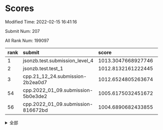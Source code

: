 # Scores

Modified Time: 2022-02-15 16:41:16

Submit Num: 207

All Rank Num: 199097

| rank |               submit               |       score        |       sigma        | pk_num |
| :--- | :--------------------------------- | :----------------- | :----------------- | :----- |
| 1    | jsonzb.test.submission_level_4     | 1013.3047668927746 | 0.8014117339949068 | 3851   |
| 2    | jsonzb.test.test_1                 | 1012.8132161222445 | 0.8111951353306396 | 3845   |
| 3    | cpp.21_12_24.submission-2b2ea0d7   | 1012.6524805263674 | 0.7762186988313973 | 3849   |
| 54   | cpp.2022_01_09.submission-5b0e3de2 | 1005.6175032451672 | 0.7180380974149324 | 3844   |
| 56   | cpp.2022_01_09.submission-816672bd | 1004.6890682433855 | 0.7123368453249576 | 3846   |


<details>
<summary>全部</summary>

| rank |                 submit                 |       score        |       sigma        | pk_num |
| :--- | :------------------------------------- | :----------------- | :----------------- | :----- |
| 1    | jsonzb.test.submission_level_4         | 1013.3047668927746 | 0.8014117339949068 | 3851   |
| 2    | jsonzb.test.test_1                     | 1012.8132161222445 | 0.8111951353306396 | 3845   |
| 3    | cpp.21_12_24.submission-2b2ea0d7       | 1012.6524805263674 | 0.7762186988313973 | 3849   |
| 4    | gobigger.level_3.submission_level_3_4  | 1011.8363761267827 | 0.7707070209963317 | 3845   |
| 5    | gobigger.level_3.submission_level_3_23 | 1011.6038963074674 | 0.7476497524746043 | 3845   |
| 6    | gobigger.level_3.submission_level_3_20 | 1011.5491830564162 | 0.7759848875123521 | 3847   |
| 7    | gobigger.level_3.submission_level_3_2  | 1011.0490582279768 | 0.7628985021761286 | 3846   |
| 8    | gobigger.level_3.submission_level_3_40 | 1010.9231824278312 | 0.7683627223050928 | 3846   |
| 9    | gobigger.level_3.submission_level_3_26 | 1010.7760309464127 | 0.7658827896560507 | 3848   |
| 10   | gobigger.level_3.submission_level_3_18 | 1010.6522669705826 | 0.7642362047804532 | 3847   |
| 11   | gobigger.level_3.submission_level_3_39 | 1010.6125288597955 | 0.7493483388012728 | 3839   |
| 12   | gobigger.level_3.submission_level_3_12 | 1010.5805190953232 | 0.7765744102533296 | 3848   |
| 13   | gobigger.level_3.submission_level_3_35 | 1010.5567741944781 | 0.7884228569965689 | 3848   |
| 14   | gobigger.level_3.submission_level_3_38 | 1010.5170401475323 | 0.7706180778167444 | 3855   |
| 15   | gobigger.level_3.submission_level_3_10 | 1010.4631356613946 | 0.7439415908656474 | 3851   |
| 16   | gobigger.level_3.submission_level_3_21 | 1010.3774812248881 | 0.7321822008909523 | 3846   |
| 17   | gobigger.level_3.submission_level_3_37 | 1010.3648286776776 | 0.7627803598312584 | 3847   |
| 18   | gobigger.level_3.submission_level_3_28 | 1010.3129491474649 | 0.7768928707873074 | 3847   |
| 19   | gobigger.level_3.submission_level_3_24 | 1010.2946233309461 | 0.7701349626313838 | 3852   |
| 20   | gobigger.level_3.submission_level_3_14 | 1010.274117843265  | 0.7609920468032958 | 3846   |
| 21   | gobigger.level_3.submission_level_3_5  | 1010.2644687321463 | 0.7868945823186453 | 3845   |
| 22   | gobigger.level_3.submission_level_3_3  | 1010.2030539101668 | 0.7680602420676543 | 3846   |
| 23   | gobigger.level_3.submission_level_3_43 | 1010.1462702569065 | 0.7472851550365558 | 3854   |
| 24   | gobigger.level_3.submission_level_3_34 | 1010.0722240690733 | 0.7731636960988724 | 3846   |
| 25   | gobigger.level_3.submission_level_3_13 | 1010.0000319699228 | 0.7774593045238437 | 3844   |
| 26   | gobigger.level_3.submission_level_3_29 | 1009.982697132815  | 0.7702411622421435 | 3853   |
| 27   | gobigger.level_3.submission_level_3_45 | 1009.8740206687932 | 0.7508493286385038 | 3849   |
| 28   | gobigger.level_3.submission_level_3_11 | 1009.8063145864816 | 0.7578479754109674 | 3845   |
| 29   | gobigger.level_3.submission_level_3_47 | 1009.8035001673757 | 0.750076585148622  | 3850   |
| 30   | gobigger.level_3.submission_level_3_16 | 1009.680737947212  | 0.754608585379072  | 3847   |
| 31   | gobigger.level_3.submission_level_3_0  | 1009.6694970997686 | 0.760323637816439  | 3848   |
| 32   | gobigger.level_3.submission_level_3_44 | 1009.6692695159669 | 0.7608280172885457 | 3845   |
| 33   | gobigger.level_3.submission_level_3_1  | 1009.4775652025183 | 0.7541801415239204 | 3847   |
| 34   | gobigger.level_3.submission_level_3_9  | 1009.4734339703309 | 0.7586208085472733 | 3846   |
| 35   | gobigger.level_3.submission_level_3_17 | 1009.417686300688  | 0.7516217110381275 | 3846   |
| 36   | gobigger.level_3.submission_level_3_46 | 1009.4166947202422 | 0.7370355791260338 | 3849   |
| 37   | gobigger.level_3.submission_level_3_48 | 1009.415988146396  | 0.759859955709065  | 3850   |
| 38   | gobigger.level_3.submission_level_3_25 | 1009.402943806213  | 0.7542236846243724 | 3843   |
| 39   | gobigger.level_3.submission_level_3_32 | 1009.3978637731577 | 0.7512254501699549 | 3844   |
| 40   | gobigger.level_3.submission_level_3_31 | 1009.3465737889582 | 0.7314541468575733 | 3847   |
| 41   | gobigger.level_3.submission_level_3_30 | 1009.2770883590451 | 0.7629881020503164 | 3843   |
| 42   | gobigger.level_3.submission_level_3_19 | 1009.2042281753337 | 0.7513208623879167 | 3847   |
| 43   | gobigger.level_3.submission_level_3_15 | 1009.1818025341155 | 0.7361676519481851 | 3850   |
| 44   | gobigger.level_3.submission_level_3_22 | 1009.1631067292416 | 0.7674292692121318 | 3853   |
| 45   | gobigger.level_3.submission_level_3_8  | 1009.1581968201327 | 0.7494110421577925 | 3852   |
| 46   | gobigger.level_3.submission_level_3_41 | 1008.7317143754441 | 0.7600380381820852 | 3849   |
| 47   | gobigger.level_3.submission_level_3_49 | 1008.5372532809562 | 0.7486601323064083 | 3850   |
| 48   | gobigger.level_3.submission_level_3_42 | 1008.5276405946977 | 0.7431241951136245 | 3844   |
| 49   | gobigger.level_3.submission_level_3_7  | 1008.4490973509496 | 0.734441108084379  | 3852   |
| 50   | gobigger.level_3.submission_level_3_6  | 1008.2972111262409 | 0.7563985661817916 | 3844   |
| 51   | gobigger.level_3.submission_level_3_36 | 1008.1906865078703 | 0.7416943215343275 | 3854   |
| 52   | gobigger.level_3.submission_level_3_33 | 1008.0717959681467 | 0.7303471134634574 | 3847   |
| 53   | gobigger.level_3.submission_level_3_27 | 1007.800758082214  | 0.7363906014987821 | 3852   |
| 54   | cpp.2022_01_09.submission-5b0e3de2     | 1005.6175032451672 | 0.7180380974149324 | 3844   |
| 55   | gobigger.level_1.submission_level_1_33 | 1005.3311042405488 | 0.7308005946482888 | 3844   |
| 56   | cpp.2022_01_09.submission-816672bd     | 1004.6890682433855 | 0.7123368453249576 | 3846   |
| 57   | gobigger.level_1.submission_level_1_21 | 1004.5149597265848 | 0.7209870551170492 | 3850   |
| 58   | gobigger.level_1.submission_level_1_44 | 1004.2999771328556 | 0.7201102440085415 | 3845   |
| 59   | gobigger.level_1.submission_level_1_13 | 1004.0083611000628 | 0.715952380875734  | 3849   |
| 60   | gobigger.level_1.submission_level_1_23 | 1003.9284806394749 | 0.7198803662987194 | 3843   |
| 61   | gobigger.level_1.submission_level_1_35 | 1003.926165733082  | 0.7157154395178567 | 3848   |
| 62   | gobigger.level_1.submission_level_1_26 | 1003.8382748221087 | 0.7282818314019491 | 3847   |
| 63   | gobigger.level_1.submission_level_1_48 | 1003.7474992119054 | 0.7185036776251934 | 3842   |
| 64   | gobigger.level_1.submission_level_1_36 | 1003.6620488745887 | 0.7189011435491255 | 3850   |
| 65   | gobigger.level_1.submission_level_1_11 | 1003.6083605704171 | 0.7244126629217349 | 3850   |
| 66   | gobigger.level_1.submission_level_1_1  | 1003.5992640256381 | 0.7252757903601936 | 3846   |
| 67   | gobigger.level_1.submission_level_1_47 | 1003.5935250351785 | 0.718480135197059  | 3848   |
| 68   | gobigger.level_1.submission_level_1_9  | 1003.511101752679  | 0.7146514302219165 | 3845   |
| 69   | gobigger.level_1.submission_level_1_43 | 1003.4737984980217 | 0.7093061976223509 | 3846   |
| 70   | gobigger.level_1.submission_level_1_5  | 1003.4727460642804 | 0.7158542521646549 | 3848   |
| 71   | gobigger.level_1.submission_level_1_30 | 1003.4506950081516 | 0.7127285794169913 | 3850   |
| 72   | gobigger.level_1.submission_level_1_19 | 1003.4423808316711 | 0.7116258544684118 | 3848   |
| 73   | gobigger.level_1.submission_level_1_22 | 1003.4378320764322 | 0.7106218072931411 | 3844   |
| 74   | gobigger.level_1.submission_level_1_37 | 1003.4327382120117 | 0.726172504479746  | 3847   |
| 75   | gobigger.level_1.submission_level_1_3  | 1003.4301912792753 | 0.7076393827882475 | 3847   |
| 76   | gobigger.level_1.submission_level_1_29 | 1003.3720364151341 | 0.7167293109552125 | 3845   |
| 77   | gobigger.level_1.submission_level_1_34 | 1003.3261165308517 | 0.7222680423739962 | 3844   |
| 78   | gobigger.level_1.submission_level_1_10 | 1003.3122158770252 | 0.7189344004775079 | 3848   |
| 79   | gobigger.level_1.submission_level_1_7  | 1003.297709295944  | 0.709924208726632  | 3850   |
| 80   | gobigger.level_1.submission_level_1_4  | 1003.2363694215234 | 0.718806714823832  | 3846   |
| 81   | gobigger.level_1.submission_level_1_6  | 1003.2347487527078 | 0.7195047145971821 | 3848   |
| 82   | gobigger.level_1.submission_level_1_49 | 1003.1799618440888 | 0.7170580863329953 | 3851   |
| 83   | gobigger.level_1.submission_level_1_31 | 1003.1166106159264 | 0.7187563886453301 | 3847   |
| 84   | gobigger.level_1.submission_level_1_20 | 1003.0053070605236 | 0.7246148776790609 | 3845   |
| 85   | gobigger.level_1.submission_level_1_27 | 1002.9955075871336 | 0.7201560265016725 | 3843   |
| 86   | gobigger.level_1.submission_level_1_24 | 1002.9043103672028 | 0.7106726913700786 | 3844   |
| 87   | gobigger.level_1.submission_level_1_41 | 1002.8987992434674 | 0.709407934203427  | 3848   |
| 88   | gobigger.level_1.submission_level_1_17 | 1002.8802666258241 | 0.7086617981974562 | 3843   |
| 89   | gobigger.level_1.submission_level_1_16 | 1002.8371500100474 | 0.7060054512067602 | 3841   |
| 90   | gobigger.level_1.submission_level_1_32 | 1002.8222611397537 | 0.7186039422336925 | 3852   |
| 91   | gobigger.level_1.submission_level_1_38 | 1002.7872390343327 | 0.711438380645299  | 3855   |
| 92   | gobigger.level_1.submission_level_1_42 | 1002.7550152837574 | 0.7206776362604462 | 3848   |
| 93   | gobigger.level_1.submission_level_1_28 | 1002.7505079121432 | 0.7091975282225542 | 3849   |
| 94   | gobigger.level_1.submission_level_1_14 | 1002.6670820089598 | 0.7096162962693646 | 3848   |
| 95   | gobigger.level_1.submission_level_1_0  | 1002.6052596109156 | 0.7196602608534226 | 3849   |
| 96   | gobigger.level_1.submission_level_1_18 | 1002.5352178246113 | 0.7190617920257538 | 3857   |
| 97   | gobigger.level_1.submission_level_1_15 | 1002.5281514844875 | 0.7225307876726009 | 3846   |
| 98   | gobigger.level_1.submission_level_1_40 | 1002.4884984987691 | 0.7187217002491727 | 3845   |
| 99   | gobigger.level_1.submission_level_1_12 | 1002.4791330868472 | 0.7141219862023177 | 3845   |
| 100  | gobigger.level_1.submission_level_1_2  | 1002.375454355595  | 0.7128500096225785 | 3848   |
| 101  | gobigger.level_1.submission_level_1_46 | 1002.3512263223939 | 0.7135771490683752 | 3845   |
| 102  | gobigger.level_1.submission_level_1_45 | 1002.3402043612103 | 0.7144755848721966 | 3849   |
| 103  | gobigger.level_1.submission_level_1_8  | 1002.1984493696193 | 0.7148300647413799 | 3848   |
| 104  | gobigger.level_1.submission_level_1_39 | 1002.1473623119716 | 0.7148065579332998 | 3850   |
| 105  | gobigger.level_1.submission_level_1_25 | 1001.7230823497334 | 0.7063443583204164 | 3848   |
| 106  | gobigger.random.submission_random_16   | 997.284958349331   | 0.709863272366201  | 3846   |
| 107  | gobigger.random.submission_random_12   | 997.2697424534533  | 0.7116343430301896 | 3848   |
| 108  | gobigger.random.submission_random_11   | 997.1528303421569  | 0.7088485577196715 | 3847   |
| 109  | gobigger.random.submission_random_47   | 997.0121384465804  | 0.7159177673295978 | 3842   |
| 110  | gobigger.random.submission_random_0    | 996.9384840659387  | 0.7037198560272651 | 3848   |
| 111  | gobigger.random.submission_random_38   | 996.8774906271733  | 0.6994905905177283 | 3850   |
| 112  | gobigger.random.submission_random_26   | 996.8108762940456  | 0.7177540614001753 | 3851   |
| 113  | gobigger.random.submission_random_40   | 996.6968539225252  | 0.7050394695200527 | 3844   |
| 114  | gobigger.random.submission_random_10   | 996.6114462814772  | 0.7044406973808819 | 3846   |
| 115  | gobigger.random.submission_random_25   | 996.554522649218   | 0.7172841657348668 | 3846   |
| 116  | gobigger.random.submission_random_46   | 996.4957414819418  | 0.7154331788050939 | 3846   |
| 117  | gobigger.random.submission_random_34   | 996.4802415788589  | 0.7079722471917804 | 3845   |
| 118  | gobigger.random.submission_random_29   | 996.4506168196294  | 0.696404525509606  | 3845   |
| 119  | gobigger.random.submission_random_17   | 996.4403705205203  | 0.7100040706259844 | 3849   |
| 120  | gobigger.random.submission_random_28   | 996.3734434285534  | 0.7190046395137674 | 3850   |
| 121  | gobigger.random.submission_random_24   | 996.3600169042137  | 0.7142003046680261 | 3850   |
| 122  | gobigger.random.submission_random_42   | 996.3548083446556  | 0.7044273478212009 | 3851   |
| 123  | gobigger.random.submission_random_21   | 996.3090638401047  | 0.7173067387890659 | 3849   |
| 124  | gobigger.random.submission_random_41   | 996.252829636475   | 0.7084946355777254 | 3847   |
| 125  | gobigger.random.submission_random_2    | 996.2121983989774  | 0.7074051573486503 | 3847   |
| 126  | gobigger.random.submission_random_39   | 996.1504650799443  | 0.7165061507860332 | 3844   |
| 127  | gobigger.random.submission_random_48   | 996.1493634758556  | 0.7039819386618315 | 3850   |
| 128  | gobigger.random.submission_random_4    | 996.1162258481418  | 0.7137764481332625 | 3846   |
| 129  | gobigger.random.submission_random_32   | 996.1116748425707  | 0.7044363964346719 | 3852   |
| 130  | gobigger.random.submission_random_3    | 996.0792247555166  | 0.7145803602443901 | 3854   |
| 131  | gobigger.random.submission_random_44   | 996.0007082903127  | 0.705160657535502  | 3848   |
| 132  | gobigger.random.submission_random_5    | 995.995589569959   | 0.7044957980124488 | 3848   |
| 133  | gobigger.random.submission_random_37   | 995.9511160921655  | 0.7133558272633775 | 3845   |
| 134  | gobigger.random.submission_random_33   | 995.9454006190958  | 0.6999297031131605 | 3847   |
| 135  | gobigger.random.submission_random_30   | 995.9450678804329  | 0.6968074675167215 | 3847   |
| 136  | gobigger.random.submission_random_14   | 995.9279152732313  | 0.7144396446444715 | 3844   |
| 137  | gobigger.random.submission_random_20   | 995.9012727127997  | 0.7026411812603368 | 3847   |
| 138  | gobigger.random.submission_random_43   | 995.8783053696966  | 0.7041686243798273 | 3846   |
| 139  | gobigger.random.submission_random_27   | 995.8249500953406  | 0.7222281588592189 | 3849   |
| 140  | gobigger.random.submission_random_9    | 995.7158430487702  | 0.7110855298107326 | 3847   |
| 141  | gobigger.random.submission_random_8    | 995.6880638288585  | 0.7029209910259551 | 3848   |
| 142  | gobigger.random.submission_random_23   | 995.6756685716908  | 0.7209210692225941 | 3844   |
| 143  | gobigger.random.submission_random_1    | 995.6248427446357  | 0.7143375345816119 | 3844   |
| 144  | gobigger.random.submission_random_19   | 995.5717931477903  | 0.7091812224317922 | 3849   |
| 145  | gobigger.random.submission_random_15   | 995.569777632032   | 0.7139350519650269 | 3844   |
| 146  | gobigger.random.submission_random_7    | 995.5675881057958  | 0.7044924878870926 | 3849   |
| 147  | gobigger.random.submission_random_13   | 995.53353824798    | 0.7030790960625856 | 3844   |
| 148  | gobigger.random.submission_random_35   | 995.5102620477829  | 0.710579581956125  | 3846   |
| 149  | gobigger.random.submission_random_6    | 995.4182867852486  | 0.6972960057713212 | 3843   |
| 150  | gobigger.random.submission_random_18   | 995.3648200707746  | 0.710299569895128  | 3844   |
| 151  | gobigger.random.submission_random_31   | 995.3428734394607  | 0.7141932117226039 | 3847   |
| 152  | gobigger.random.submission_random_36   | 995.3193987480944  | 0.7135905638944784 | 3840   |
| 153  | gobigger.random.submission_random_49   | 995.234350481183   | 0.7110142463185384 | 3853   |
| 154  | gobigger.random.submission_random_22   | 994.8966502532022  | 0.7096963504078482 | 3849   |
| 155  | gobigger.random.submission_random_45   | 994.791010474686   | 0.7094958654726528 | 3850   |
| 156  | gobigger.level_2.submission_level_2_1  | 993.9604713990215  | 0.7310021318139562 | 3844   |
| 157  | gobigger.level_2.submission_level_2_18 | 993.6190168420849  | 0.7369613659541443 | 3848   |
| 158  | gobigger.level_2.submission_level_2_39 | 993.4434021114764  | 0.7227246237276372 | 3847   |
| 159  | gobigger.level_2.submission_level_2_27 | 993.3955473905808  | 0.7265840339234823 | 3846   |
| 160  | gobigger.level_2.submission_level_2_31 | 993.1819137064085  | 0.7190835193949433 | 3843   |
| 161  | gobigger.level_2.submission_level_2_16 | 993.1157003856412  | 0.741121389152244  | 3849   |
| 162  | gobigger.level_2.submission_level_2_44 | 993.0614548826449  | 0.7528880111271267 | 3852   |
| 163  | gobigger.level_2.submission_level_2_22 | 993.0230842539648  | 0.7528072446944777 | 3848   |
| 164  | gobigger.level_2.submission_level_2_2  | 992.9890905152778  | 0.7315457113133536 | 3847   |
| 165  | gobigger.level_2.submission_level_2_7  | 992.9454317319864  | 0.7476787407641569 | 3843   |
| 166  | gobigger.level_2.submission_level_2_37 | 992.8588350273154  | 0.7572157729142722 | 3854   |
| 167  | gobigger.level_2.submission_level_2_13 | 992.7150109253515  | 0.7568225219807909 | 3853   |
| 168  | gobigger.level_2.submission_level_2_24 | 992.6631174583911  | 0.731728267708121  | 3849   |
| 169  | gobigger.level_2.submission_level_2_4  | 992.5619084095088  | 0.744479055598981  | 3845   |
| 170  | gobigger.level_2.submission_level_2_23 | 992.5584569832796  | 0.7332245281159414 | 3850   |
| 171  | gobigger.level_2.submission_level_2_45 | 992.5293766845266  | 0.7268279945384746 | 3844   |
| 172  | gobigger.level_2.submission_level_2_30 | 992.5230727339963  | 0.7409554026368026 | 3846   |
| 173  | gobigger.level_2.submission_level_2_14 | 992.5109999920727  | 0.7361032013856889 | 3846   |
| 174  | gobigger.level_2.submission_level_2_17 | 992.4783348381321  | 0.7613454903252711 | 3841   |
| 175  | gobigger.level_2.submission_level_2_28 | 992.4420696178028  | 0.7539048239971576 | 3848   |
| 176  | gobigger.level_2.submission_level_2_35 | 992.4373823911197  | 0.7519890337834121 | 3847   |
| 177  | gobigger.level_2.submission_level_2_9  | 992.4357709820115  | 0.7325756508344585 | 3846   |
| 178  | gobigger.level_2.submission_level_2_36 | 992.3775137289483  | 0.7464549837855913 | 3841   |
| 179  | gobigger.level_2.submission_level_2_34 | 992.3667620105537  | 0.7312369929736205 | 3848   |
| 180  | gobigger.level_2.submission_level_2_26 | 992.1933879256486  | 0.7398740634345821 | 3853   |
| 181  | gobigger.level_2.submission_level_2_3  | 992.1643434918788  | 0.7397085131064867 | 3850   |
| 182  | gobigger.level_2.submission_level_2_5  | 992.1591413646863  | 0.7436917564947381 | 3848   |
| 183  | gobigger.level_2.submission_level_2_6  | 992.0989212585417  | 0.7392590997125785 | 3850   |
| 184  | gobigger.level_2.submission_level_2_21 | 992.0529778705813  | 0.738089055105421  | 3847   |
| 185  | gobigger.level_2.submission_level_2_40 | 991.9669217776386  | 0.7343506319725391 | 3845   |
| 186  | gobigger.level_2.submission_level_2_49 | 991.9629372498639  | 0.7354978299466566 | 3848   |
| 187  | gobigger.level_2.submission_level_2_47 | 991.9419827576332  | 0.7546558831680116 | 3846   |
| 188  | gobigger.level_2.submission_level_2_25 | 991.931813685132   | 0.7557489242482974 | 3853   |
| 189  | gobigger.level_2.submission_level_2_15 | 991.9305107329241  | 0.7346216593939363 | 3842   |
| 190  | gobigger.level_2.submission_level_2_32 | 991.9267579886302  | 0.7521688384863947 | 3849   |
| 191  | gobigger.level_2.submission_level_2_11 | 991.865522795394   | 0.7523187002820263 | 3843   |
| 192  | gobigger.level_2.submission_level_2_29 | 991.8260430285783  | 0.7577586973116911 | 3847   |
| 193  | gobigger.level_2.submission_level_2_20 | 991.8243147699899  | 0.7385399236023884 | 3848   |
| 194  | gobigger.level_2.submission_level_2_48 | 991.7905996647823  | 0.7437847993557615 | 3850   |
| 195  | gobigger.level_2.submission_level_2_38 | 991.7545480998106  | 0.7369289145427623 | 3850   |
| 196  | gobigger.level_2.submission_level_2_33 | 991.7179724822136  | 0.7606037026965865 | 3847   |
| 197  | gobigger.level_2.submission_level_2_46 | 991.5699796539959  | 0.7588985791121383 | 3851   |
| 198  | gobigger.level_2.submission_level_2_19 | 991.5104114515218  | 0.7370553613870139 | 3846   |
| 199  | gobigger.level_2.submission_level_2_42 | 991.1749640293098  | 0.7599398867242831 | 3845   |
| 200  | gobigger.level_2.submission_level_2_43 | 990.7780396000147  | 0.7610972507468406 | 3841   |
| 201  | gobigger.level_2.submission_level_2_12 | 990.7304047378587  | 0.7672615712024364 | 3848   |
| 202  | gobigger.level_2.submission_level_2_0  | 990.4707150022209  | 0.7642855106051084 | 3844   |
| 203  | gobigger.level_2.submission_level_2_8  | 990.438386797305   | 0.7617964358247559 | 3850   |
| 204  | gobigger.level_2.submission_level_2_41 | 990.3227086823135  | 0.7667692047339983 | 3853   |
| 205  | gobigger.level_2.submission_level_2_10 | 990.2701575003832  | 0.7605015904403594 | 3846   |
| 206  | gobigger.none.submission_none_1        | 978.5862889379888  | 1.3278463054430085 | 3846   |
| 207  | gobigger.none.submission_none_0        | 976.7876412869346  | 1.4132569272705244 | 3844   |

</details>